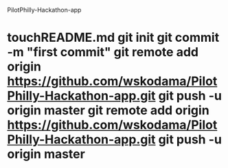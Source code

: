 PilotPhilly-Hackathon-app

touchREADME.md
git init
git commit -m "first commit"
git remote add origin https://github.com/wskodama/PilotPhilly-Hackathon-app.git
git push -u origin master
git remote add origin https://github.com/wskodama/PilotPhilly-Hackathon-app.git
git push -u origin master
=========================
